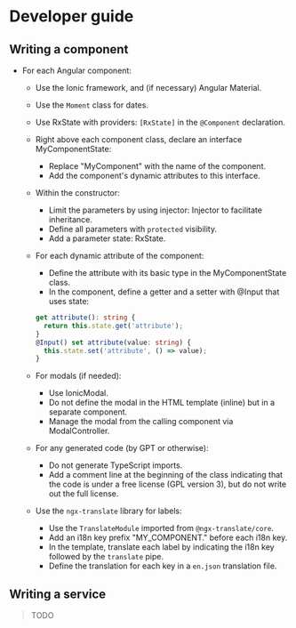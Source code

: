 # Developer guide

## Writing a component

- For each Angular component:
    - Use the Ionic framework, and (if necessary) Angular Material. 
    - Use the `Moment` class for dates.
    - Use RxState with providers: `[RxState]` in the `@Component` declaration.
    - Right above each component class, declare an interface MyComponentState:
        * Replace "MyComponent" with the name of the component.
        * Add the component's dynamic attributes to this interface.
    - Within the constructor:
        * Limit the parameters by using injector: Injector to facilitate inheritance.
        * Define all parameters with `protected` visibility.
        * Add a parameter state: RxState<MyComponentState>.
    - For each dynamic attribute of the component:
        * Define the attribute with its basic type in the MyComponentState class.
        * In the component, define a getter and a setter with @Input that uses state:
      ```ts
      get attribute(): string {
        return this.state.get('attribute');
      }
      @Input() set attribute(value: string) {
        this.state.set('attribute', () => value);
      }
      ```    
    - For modals (if needed):
        * Use IonicModal.
        * Do not define the modal in the HTML template (inline) but in a separate component.
        * Manage the modal from the calling component via ModalController.
    - For any generated code (by GPT or otherwise):
        - Do not generate TypeScript imports.
        - Add a comment line at the beginning of the class indicating that the code is under a free license (GPL version 3), but do not write out the full license.

    - Use the `ngx-translate` library for labels:
        - Use the `TranslateModule` imported from `@ngx-translate/core`.
        - Add an i18n key prefix "MY_COMPONENT." before each i18n key.
        - In the template, translate each label by indicating the i18n key followed by the `translate` pipe.
        - Define the translation for each key in a `en.json` translation file.

## Writing a service

> TODO